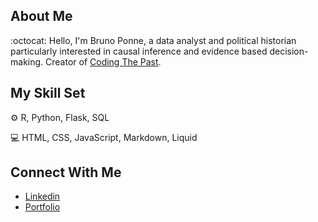 ## About Me

:octocat: Hello, I'm Bruno Ponne, a data analyst and political historian particularly interested in causal inference and evidence based decision-making. Creator of [Coding The Past](https://www.codingthepast.com/).

## My Skill Set

:gear: R, Python, Flask, SQL

:computer: HTML, CSS, JavaScript, Markdown, Liquid

## Connect With Me

- [Linkedin](linkedin.com/in/bruno-gasparotto-ponne-b6041810)
- [Portfolio](https://brunoponne.com/)
